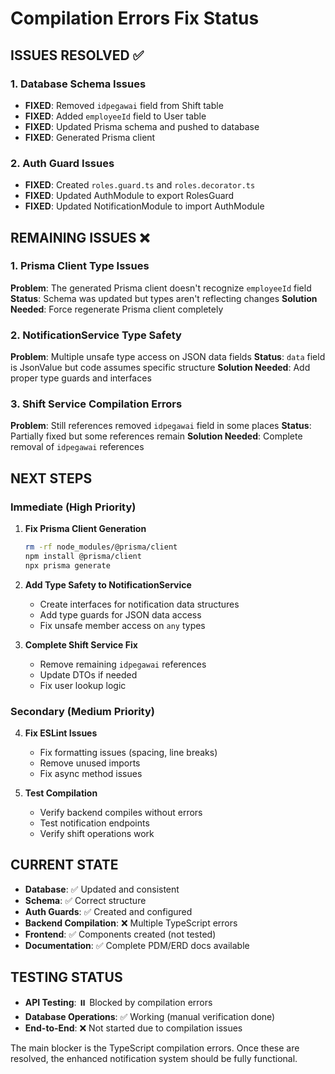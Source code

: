 # Compilation Errors Fix Status

## ISSUES RESOLVED ✅

### 1. Database Schema Issues

- **FIXED**: Removed `idpegawai` field from Shift table
- **FIXED**: Added `employeeId` field to User table
- **FIXED**: Updated Prisma schema and pushed to database
- **FIXED**: Generated Prisma client

### 2. Auth Guard Issues

- **FIXED**: Created `roles.guard.ts` and `roles.decorator.ts`
- **FIXED**: Updated AuthModule to export RolesGuard
- **FIXED**: Updated NotificationModule to import AuthModule

## REMAINING ISSUES ❌

### 1. Prisma Client Type Issues

**Problem**: The generated Prisma client doesn't recognize `employeeId` field
**Status**: Schema was updated but types aren't reflecting changes
**Solution Needed**: Force regenerate Prisma client completely

### 2. NotificationService Type Safety

**Problem**: Multiple unsafe type access on JSON data fields
**Status**: `data` field is JsonValue but code assumes specific structure
**Solution Needed**: Add proper type guards and interfaces

### 3. Shift Service Compilation Errors

**Problem**: Still references removed `idpegawai` field in some places
**Status**: Partially fixed but some references remain
**Solution Needed**: Complete removal of `idpegawai` references

## NEXT STEPS

### Immediate (High Priority)

1. **Fix Prisma Client Generation**

   ```bash
   rm -rf node_modules/@prisma/client
   npm install @prisma/client
   npx prisma generate
   ```

2. **Add Type Safety to NotificationService**

   - Create interfaces for notification data structures
   - Add type guards for JSON data access
   - Fix unsafe member access on `any` types

3. **Complete Shift Service Fix**
   - Remove remaining `idpegawai` references
   - Update DTOs if needed
   - Fix user lookup logic

### Secondary (Medium Priority)

4. **Fix ESLint Issues**

   - Fix formatting issues (spacing, line breaks)
   - Remove unused imports
   - Fix async method issues

5. **Test Compilation**
   - Verify backend compiles without errors
   - Test notification endpoints
   - Verify shift operations work

## CURRENT STATE

- **Database**: ✅ Updated and consistent
- **Schema**: ✅ Correct structure
- **Auth Guards**: ✅ Created and configured
- **Backend Compilation**: ❌ Multiple TypeScript errors
- **Frontend**: ✅ Components created (not tested)
- **Documentation**: ✅ Complete PDM/ERD docs available

## TESTING STATUS

- **API Testing**: ⏸️ Blocked by compilation errors
- **Database Operations**: ✅ Working (manual verification done)
- **End-to-End**: ❌ Not started due to compilation issues

The main blocker is the TypeScript compilation errors. Once these are resolved, the enhanced notification system should be fully functional.
